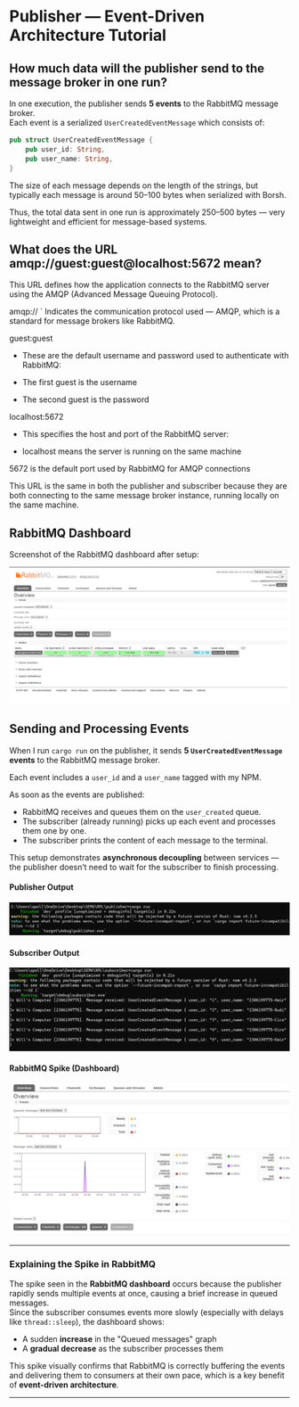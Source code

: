 # Publisher — Event-Driven Architecture Tutorial

## How much data will the publisher send to the message broker in one run?

In one execution, the publisher sends **5 events** to the RabbitMQ message broker.  
Each event is a serialized `UserCreatedEventMessage` which consists of:

```rust
pub struct UserCreatedEventMessage {
    pub user_id: String,
    pub user_name: String,
}
```

The size of each message depends on the length of the strings, but typically each message is around 50–100 bytes when serialized with Borsh.

Thus, the total data sent in one run is approximately 250–500 bytes — very lightweight and efficient for message-based systems.

## What does the URL amqp://guest:guest@localhost:5672 mean?
This URL defines how the application connects to the RabbitMQ server using the AMQP (Advanced Message Queuing Protocol).

amqp://
` Indicates the communication protocol used — AMQP, which is a standard for message brokers like RabbitMQ.

guest:guest
- These are the default username and password used to authenticate with RabbitMQ:

- The first guest is the username

- The second guest is the password

localhost:5672
- This specifies the host and port of the RabbitMQ server:

- localhost means the server is running on the same machine

5672 is the default port used by RabbitMQ for AMQP connections

This URL is the same in both the publisher and subscriber because they are both connecting to the same message broker instance, running locally on the same machine.

## RabbitMQ Dashboard

Screenshot of the RabbitMQ dashboard after setup:

![RabbitMQ Dashboard](./rabbitmq_dashboard.png)

## Sending and Processing Events

When I run `cargo run` on the publisher, it sends **5 `UserCreatedEventMessage` events** to the RabbitMQ message broker. 

Each event includes a `user_id` and a `user_name` tagged with my NPM.

As soon as the events are published:

- RabbitMQ receives and queues them on the `user_created` queue.
- The subscriber (already running) picks up each event and processes them one by one.
- The subscriber prints the content of each message to the terminal.

This setup demonstrates **asynchronous decoupling** between services — the publisher doesn’t need to wait for the subscriber to finish processing.


#### Publisher Output

![Publisher Terminal](publishercmd.png)

#### Subscriber Output

![Subscriber Terminal](subscribercmd.png)

#### RabbitMQ Spike (Dashboard)

![RabbitMQ Queue Spike](chart.png)

---

### Explaining the Spike in RabbitMQ

The spike seen in the **RabbitMQ dashboard** occurs because the publisher rapidly sends multiple events at once, causing a brief increase in queued messages.  
Since the subscriber consumes events more slowly (especially with delays like `thread::sleep`), the dashboard shows:

- A sudden **increase** in the "Queued messages" graph
- A **gradual decrease** as the subscriber processes them

This spike visually confirms that RabbitMQ is correctly buffering the events and delivering them to consumers at their own pace, which is a key benefit of **event-driven architecture**.

---

